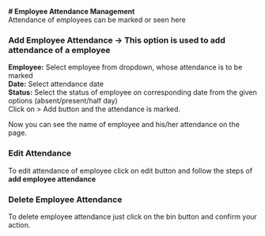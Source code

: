 **# Employee Attendance Management**  
Attendance of employees can be marked or seen here  
### Add Employee Attendance -> This option is used to add attendance of a employee  
**Employee:** Select employee from dropdown, whose attendance is to be marked  
**Date:** Select attendance date  
**Status:** Select the status of employee on corresponding date from the given options (absent/present/half day)  
Click on > Add button and the attendance is marked.  
    
Now you can see the name of employee and his/her attendance on the page.  
### Edit Attendance  
To edit attendance of employee click on edit button and follow the steps of **add employee attendance**

### Delete Employee Attendance   
To delete employee attendance just click on the bin button and confirm your action.
 